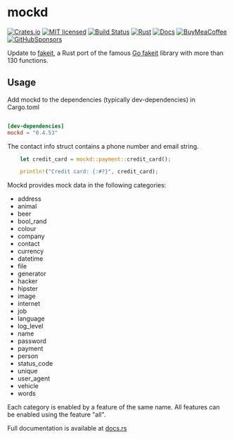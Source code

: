 # mockd

[![Crates.io][crates-badge]][crates-url]
[![MIT licensed][mit-badge]][mit-url]
[![Build Status][circleci-badge]][circleci-url]
[![Rust][version-badge]][version-url]
[![Docs][docs-badge]][docs-url]
[![BuyMeaCoffee][bmac-badge]][bmac-url]
[![GitHubSponsors][ghub-badge]][ghub-url]

[crates-badge]: https://img.shields.io/crates/v/mockd.svg
[crates-url]: https://crates.io/crates/mockd
[mit-badge]: https://img.shields.io/badge/license-MIT-blue.svg
[mit-url]: https://github.com/jerusdp/mockd/blob/main/LICENSE
[circleci-badge]: https://dl.circleci.com/status-badge/img/gh/jerus-org/mockd/tree/main.svg?style=svg
[circleci-url]: https://dl.circleci.com/status-badge/redirect/gh/jerus-org/mockd/tree/main
[version-badge]: https://img.shields.io/badge/rust-1.61+-orange.svg
[version-url]: https://www.rust-lang.org
[docs-badge]:  https://docs.rs/mockd/badge.svg
[docs-url]:  https://docs.rs/mockd
[bmac-badge]: https://badgen.net/badge/icon/buymeacoffee?color=yellow&icon=buymeacoffee&label
[bmac-url]: https://buymeacoffee.com/jerusdp
[ghub-badge]: https://img.shields.io/badge/sponsor-30363D?logo=GitHub-Sponsors&logoColor=#white
[ghub-url]: https://github.com/sponsors/jerusdp

Update to [fakeit](https://github.com/PumpkinSeed/fakeit), a Rust port of the famous [Go fakeit](https://github.com/brianvoe/gofakeit) library with more than 130 functions.

## Usage

Add mockd to the dependencies (typically dev-dependencies) in Cargo.toml

```toml

[dev-dependencies]
mockd = "0.4.53"

```

The contact info struct contains a phone number and email string.

```rust
    let credit_card = mockd::payment::credit_card();

    println!("Credit card: {:#?}", credit_card);

```

Mockd provides mock data in the following categories:

- address
- animal
- beer
- bool_rand
- colour
- company
- contact
- currency
- datetime
- file
- generator
- hacker
- hipster
- image
- internet
- job
- language
- log_level
- name
- password
- payment
- person
- status_code
- unique
- user_agent
- vehicle
- words

Each category is enabled by a feature of the same name. All features can be enabled using the feature "all".

Full documentation is available at [docs.rs](https://docs.rs/mockd)
